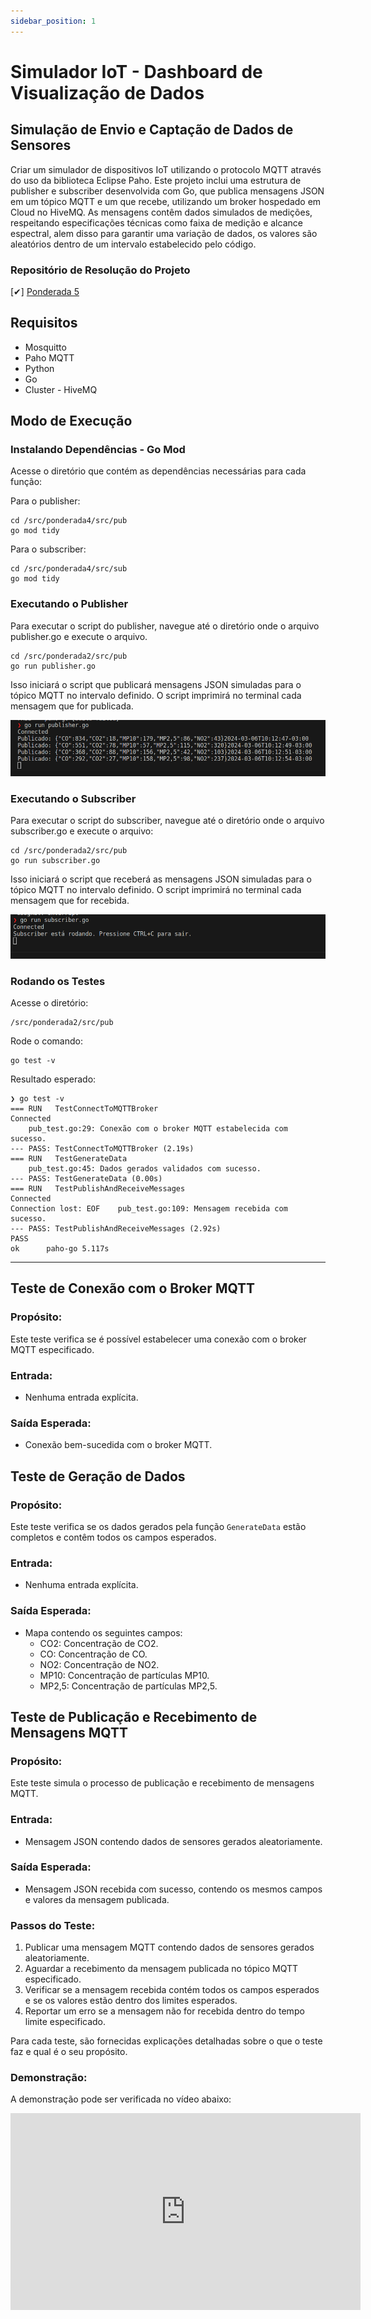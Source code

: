 ```yaml
---
sidebar_position: 1
---
```


# Simulador IoT - Dashboard de Visualização de Dados

## Simulação de Envio e Captação de Dados de Sensores
Criar um simulador de dispositivos IoT utilizando o protocolo MQTT através do uso da biblioteca Eclipse Paho. 
Este projeto inclui uma estrutura de publisher e subscriber desenvolvida com Go, que publica mensagens JSON em um tópico MQTT e um que recebe, utilizando um broker hospedado em Cloud no HiveMQ. As mensagens contêm dados simulados de medições, respeitando especificações técnicas como faixa de medição e alcance espectral, alem disso para garantir uma variação de dados, os valores são aleatórios dentro de um intervalo estabelecido pelo código.


### Repositório de Resolução do Projeto

[✔] [Ponderada 5](https://github.com/gabInteli/M9-Inteli-Eng-Comp_Gabriela_Matias/tree/main/src/ponderada5)

## Requisitos
- Mosquitto
- Paho MQTT
- Python
- Go
- Cluster - HiveMQ  

##  Modo de Execução 

### Instalando Dependências - Go Mod
Acesse o diretório que contém as dependências necessárias para cada função: 

Para o publisher:
```
cd /src/ponderada4/src/pub
go mod tidy
```

Para o subscriber:
```
cd /src/ponderada4/src/sub
go mod tidy
```

### Executando o Publisher

Para executar o script do publisher, navegue até o diretório onde o arquivo publisher.go e execute o arquivo.
```
cd /src/ponderada2/src/pub
go run publisher.go

```

Isso iniciará o script que publicará mensagens JSON simuladas para o tópico MQTT no intervalo definido. 
O script imprimirá no terminal cada mensagem que for publicada.

![Publisher](../../static/img/pub_pond4.png)

### Executando o Subscriber

Para executar o script do subscriber, navegue até o diretório onde o arquivo subscriber.go e execute o arquivo: 
```
cd /src/ponderada2/src/pub
go run subscriber.go

```

Isso iniciará o script que receberá as mensagens JSON simuladas para o tópico MQTT no intervalo definido. O script imprimirá no terminal cada mensagem que for recebida.

![Subscriber](../../static/img/sub_pond4.png)

### Rodando os Testes

Acesse o diretório: 
```
/src/ponderada2/src/pub
```

Rode o comando: 
```
go test -v
```

Resultado esperado: 

```
❯ go test -v
=== RUN   TestConnectToMQTTBroker
Connected
    pub_test.go:29: Conexão com o broker MQTT estabelecida com sucesso.
--- PASS: TestConnectToMQTTBroker (2.19s)
=== RUN   TestGenerateData
    pub_test.go:45: Dados gerados validados com sucesso.
--- PASS: TestGenerateData (0.00s)
=== RUN   TestPublishAndReceiveMessages
Connected
Connection lost: EOF    pub_test.go:109: Mensagem recebida com sucesso.
--- PASS: TestPublishAndReceiveMessages (2.92s)
PASS
ok      paho-go 5.117s
```

______________________________________________________________________________________________

## Teste de Conexão com o Broker MQTT

### Propósito:
Este teste verifica se é possível estabelecer uma conexão com o broker MQTT especificado.

### Entrada:
- Nenhuma entrada explícita.

### Saída Esperada:
- Conexão bem-sucedida com o broker MQTT.

## Teste de Geração de Dados

### Propósito:
Este teste verifica se os dados gerados pela função `GenerateData` estão completos e contêm todos os campos esperados.

### Entrada:
- Nenhuma entrada explícita.

### Saída Esperada:
- Mapa contendo os seguintes campos:
  - CO2: Concentração de CO2.
  - CO: Concentração de CO.
  - NO2: Concentração de NO2.
  - MP10: Concentração de partículas MP10.
  - MP2,5: Concentração de partículas MP2,5.

## Teste de Publicação e Recebimento de Mensagens MQTT

### Propósito:
Este teste simula o processo de publicação e recebimento de mensagens MQTT.

### Entrada:
- Mensagem JSON contendo dados de sensores gerados aleatoriamente.

### Saída Esperada:
- Mensagem JSON recebida com sucesso, contendo os mesmos campos e valores da mensagem publicada.

### Passos do Teste:
1. Publicar uma mensagem MQTT contendo dados de sensores gerados aleatoriamente.
2. Aguardar a recebimento da mensagem publicada no tópico MQTT especificado.
3. Verificar se a mensagem recebida contém todos os campos esperados e se os valores estão dentro dos limites esperados.
4. Reportar um erro se a mensagem não for recebida dentro do tempo limite especificado.

Para cada teste, são fornecidas explicações detalhadas sobre o que o teste faz e qual é o seu propósito.

### Demonstração: 

A demonstração pode ser verificada no vídeo abaixo:  
<iframe width="560" height="315" src="https://www.youtube.com/embed/BLZi2s0_BUQ?si=HXYYzJdJZpabjSZm" title="YouTube video player" frameborder="0" allow="accelerometer; autoplay; clipboard-write; encrypted-media; gyroscope; picture-in-picture; web-share" allowfullscreen></iframe>